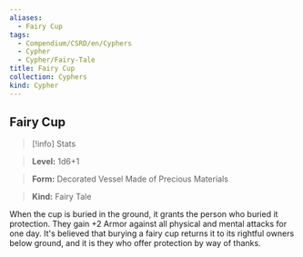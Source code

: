 ```yaml
---
aliases:
  - Fairy Cup
tags:
  - Compendium/CSRD/en/Cyphers
  - Cypher
  - Cypher/Fairy-Tale
title: Fairy Cup
collection: Cyphers
kind: Cypher
---
```

## Fairy Cup    
>[!info] Stats    
> **Level:** 1d6+1    
> **Form:** Decorated Vessel Made of Precious Materials    
> **Kind:** Fairy Tale  
    
When the cup is buried in the ground, it grants the person who buried it protection. They gain +2 Armor against all physical and mental attacks for one day. It's believed that burying a fairy cup returns it to its rightful owners below ground, and it is they who offer protection by way of thanks.